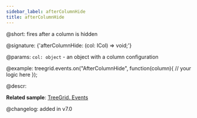 ```yaml
---
sidebar_label: afterColumnHide
title: afterColumnHide
---          
```


@short: fires after a column is hidden

@signature: {'afterColumnHide: (col: ICol) => void;'}

@params: 
`col: object` - an object with a column configuration

@example:
treegrid.events.on("AfterColumnHide", function(column){
    // your logic here
});

@descr:

**Related sample**: [TreeGrid. Events](https://snippet.dhtmlx.com/sgwnxshe)

@changelog: added in v7.0